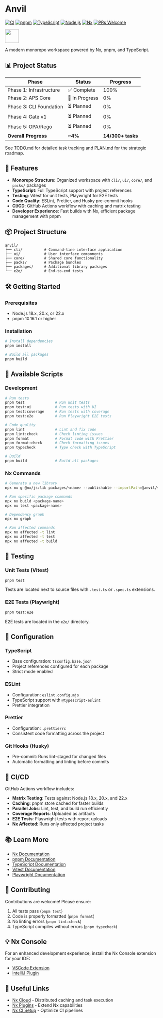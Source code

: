 # Anvil

[![CI](https://github.com/EddaCraft/anvil-001/actions/workflows/ci.yml/badge.svg)](https://github.com/EddaCraft/anvil-001/actions/workflows/ci.yml)
[![pnpm](https://img.shields.io/badge/maintained%20with-pnpm-cc00ff.svg?style=flat-square)](https://pnpm.io/)
[![TypeScript](https://img.shields.io/badge/TypeScript-5.9-blue.svg?style=flat-square)](https://www.typescriptlang.org/)
[![Node.js](https://img.shields.io/badge/Node.js->=18.0.0-339933.svg?style=flat-square&logo=node.js&logoColor=white)](https://nodejs.org/)
[![Nx](https://img.shields.io/badge/Nx-21.5.2-143055.svg?style=flat-square)](https://nx.dev)
[![PRs Welcome](https://img.shields.io/badge/PRs-welcome-brightgreen.svg?style=flat-square)](http://makeapullrequest.com)

<a alt="Nx logo" href="https://nx.dev" target="_blank" rel="noreferrer"><img src="https://raw.githubusercontent.com/nrwl/nx/master/images/nx-logo.png" width="45"></a>

A modern monorepo workspace powered by Nx, pnpm, and TypeScript.

## 📊 Project Status

| Phase                   | Status         | Progress          |
| ----------------------- | -------------- | ----------------- |
| Phase 1: Infrastructure | ✅ Complete    | 100%              |
| Phase 2: APS Core       | 🚧 In Progress | 0%                |
| Phase 3: CLI Foundation | ⏳ Planned     | 0%                |
| Phase 4: Gate v1        | ⏳ Planned     | 0%                |
| Phase 5: OPA/Rego       | ⏳ Planned     | 0%                |
| **Overall Progress**    | **~4%**        | **14/300+ tasks** |

See [TODO.md](./TODO.md) for detailed task tracking and [PLAN.md](./PLAN.md) for the strategic roadmap.

## 🚀 Features

- **Monorepo Structure**: Organized workspace with `cli/`, `ui/`, `core/`, and `packs/` packages
- **TypeScript**: Full TypeScript support with project references
- **Testing**: Vitest for unit tests, Playwright for E2E tests
- **Code Quality**: ESLint, Prettier, and Husky pre-commit hooks
- **CI/CD**: GitHub Actions workflow with caching and matrix testing
- **Developer Experience**: Fast builds with Nx, efficient package management with pnpm

## 📦 Project Structure

```
anvil/
├── cli/          # Command-line interface application
├── ui/           # User interface components
├── core/         # Shared core functionality
├── packs/        # Package bundles
├── packages/     # Additional library packages
└── e2e/          # End-to-end tests
```

## 🛠️ Getting Started

### Prerequisites

- Node.js 18.x, 20.x, or 22.x
- pnpm 10.16.1 or higher

### Installation

```bash
# Install dependencies
pnpm install

# Build all packages
pnpm build
```

## 📜 Available Scripts

### Development

```bash
# Run tests
pnpm test              # Run unit tests
pnpm test:ui           # Run tests with UI
pnpm test:coverage     # Run tests with coverage
pnpm test:e2e          # Run Playwright E2E tests

# Code quality
pnpm lint              # Lint and fix code
pnpm lint:check        # Check linting issues
pnpm format            # Format code with Prettier
pnpm format:check      # Check formatting issues
pnpm typecheck         # Type check with TypeScript

# Build
pnpm build             # Build all packages
```

### Nx Commands

```bash
# Generate a new library
npx nx g @nx/js:lib packages/<name> --publishable --importPath=@anvil/<name>

# Run specific package commands
npx nx build <package-name>
npx nx test <package-name>

# Dependency graph
npx nx graph

# Run affected commands
npx nx affected -t lint
npx nx affected -t test
npx nx affected -t build
```

## 🧪 Testing

### Unit Tests (Vitest)

```bash
pnpm test
```

Tests are located next to source files with `.test.ts` or `.spec.ts` extensions.

### E2E Tests (Playwright)

```bash
pnpm test:e2e
```

E2E tests are located in the `e2e/` directory.

## 🔧 Configuration

### TypeScript

- Base configuration: `tsconfig.base.json`
- Project references configured for each package
- Strict mode enabled

### ESLint

- Configuration: `eslint.config.mjs`
- TypeScript support with `@typescript-eslint`
- Prettier integration

### Prettier

- Configuration: `.prettierrc`
- Consistent code formatting across the project

### Git Hooks (Husky)

- Pre-commit: Runs lint-staged for changed files
- Automatic formatting and linting before commits

## 🚀 CI/CD

GitHub Actions workflow includes:

- **Matrix Testing**: Tests against Node.js 18.x, 20.x, and 22.x
- **Caching**: pnpm store cached for faster builds
- **Parallel Jobs**: Lint, test, and build run efficiently
- **Coverage Reports**: Uploaded as artifacts
- **E2E Tests**: Playwright tests with report uploads
- **Nx Affected**: Runs only affected project tasks

## 📚 Learn More

- [Nx Documentation](https://nx.dev)
- [pnpm Documentation](https://pnpm.io)
- [TypeScript Documentation](https://www.typescriptlang.org/docs/)
- [Vitest Documentation](https://vitest.dev)
- [Playwright Documentation](https://playwright.dev)

## 🤝 Contributing

Contributions are welcome! Please ensure:

1. All tests pass (`pnpm test`)
2. Code is properly formatted (`pnpm format`)
3. No linting errors (`pnpm lint:check`)
4. TypeScript compiles without errors (`pnpm typecheck`)

## 💡 Nx Console

For an enhanced development experience, install the Nx Console extension for your IDE:

- [VSCode Extension](https://marketplace.visualstudio.com/items?itemName=nrwl.angular-console)
- [IntelliJ Plugin](https://plugins.jetbrains.com/plugin/15000-nx-console)

## 🔗 Useful Links

- [Nx Cloud](https://nx.app) - Distributed caching and task execution
- [Nx Plugins](https://nx.dev/concepts/nx-plugins) - Extend Nx capabilities
- [Nx CI Setup](https://nx.dev/ci/intro/ci-with-nx) - Optimize CI pipelines
